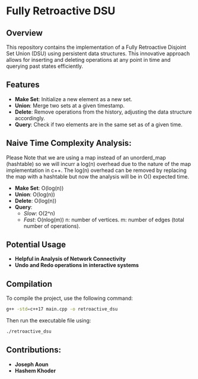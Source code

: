 # Fully Retroactive DSU

## Overview

This repository contains the implementation of a Fully Retroactive Disjoint Set Union (DSU) using persistent data structures. This innovative approach allows for inserting and deleting operations at any point in time and querying past states efficiently.

## Features

- **Make Set**: Initialize a new element as a new set.
- **Union**: Merge two sets at a given timestamp.
- **Delete**: Remove operations from the history, adjusting the data structure accordingly.
- **Query**: Check if two elements are in the same set as of a given time.

## Naive Time Complexity Analysis:
Please Note that we are using a map instead of an unorderd_map (hashtable) so we will incurr a log(n) overhead due to the nature of the map implementation in c++.
The log(n) overhead can be removed by replacing the map with a hashtable but now the analysis will be in O() expected time. 
- **Make Set**: O(log(n))
- **Union**: O(log(n))
- **Delete**: O(log(n))
- **Query**:
  - *Slow*: O(2^n)
  - *Fast*: O(nlog(m))
n: number of vertices.
m: number of edges (total number of operations).

## Potential Usage
- **Helpful in Analysis of Network Connectivity**
- **Undo and Redo operations in interactive systems**

## Compilation

To compile the project, use the following command:

```bash
g++ -std=c++17 main.cpp -o retroactive_dsu
```
Then run the executable file using:
```bash
./retroactive_dsu
```

## Contributions:
- **Joseph Aoun**
- **Hashem Khoder**